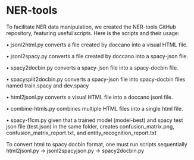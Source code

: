 # NER-tools

To facilitate NER data manipulation, we created the NER-tools GitHub repository, featuring useful scripts. Here is the scripts and their usage:

•	jsonl2html.py converts a file created by doccano into a visual HTML file.

•	jsonl2spacy.py converts a file created by doccano into a spacy-json file.

•	spacy2docbin.py converts a spacy-json file into a spacy-docbin file.

•	spacysplit2docbin.py converts a spacy-json file into spacy-docbin files named train.spacy and dev.spacy

•	html2jsonl.py converts a visual HTML file into a doccano jsonl file.

•	combine-htmls.py combines multiple HTML files into a single html file.

•	spacy-f1cm.py given that a trained model (model-best) and spacy test json file (test.json) in the same folder, creates confusion_matrix.png, confusion_matrix_report.txt, and entity_recognition_report.txt


To convert html to spacy docbin format, one must run scripts sequentially html2jsonl.py -> jsonl2spacyjson.py -> spacy2docbin.py
